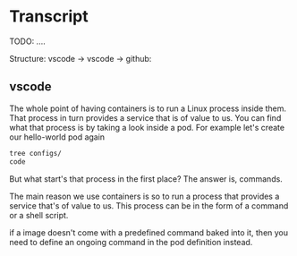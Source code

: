 # Transcript

TODO: ....

Structure:
vscode
-> vscode
-> github: 

## vscode

The whole point of having containers is to run a Linux process inside them. That process in turn provides a service that is of value to us. You can find what that process is by taking a look inside a pod. For example let's create our hello-world pod again

```bash
tree configs/
code 
```




But what start's that process in the first place? The answer is, commands.




The main reason we use containers is so to run a process that provides a service that's of value to us. This process can be in the form of a command or a shell script. 

if a image doesn't come with a predefined command baked into it, then you need to define an ongoing command in the pod definition instead. 